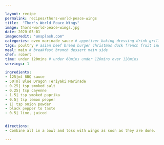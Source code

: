 ```yaml
---

layout: recipe
permalink: recipes/thors-world-peace-wings 
title:  "Thor's World Peace Wings"
image: thors-world-peace-wings.jpg 
date: 2020-05-01
imagecredit: "unsplash.com" 
categories: oven marinade sauce # appetizer baking dressing drink grill healthyish marinade oven pickling quick raw salad sandwich sauce snack soup
tags: poultry # asian beef bread burger christmas duck french fruit indian italian mexican nuts pasta pork poultry rice seafood thanksgiving vegetarian
meal: main # breakfast brunch dessert main side
chef: robert 
time: under 120mins # under 60mins under 120mins over 120mins
servings: 1 

ingredients:
- 125|ml BBQ sauce
- 50|ml Blue Dragon Teriyaki Marinade
- 0.25| tsp smoked salt
- 0.25| tsp cayenne
- 1.5| tsp smoked paprika
- 0.5| tsp lemon pepper
- 1| tsp onion powder
- black pepper to taste
- 0.5| lime, juiced


directions:
- Combine all in a bowl and toss with wings as soon as they are done.

--- 
```

